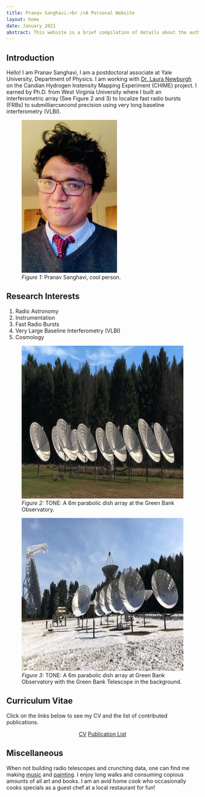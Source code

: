 ```yaml
---
title: Pranav Sanghavi:<br />A Personal Website
layout: home
date: January 2021
abstract: This website is a brief compilation of details about the author. I direct the reader to pertinent information. This is an eternal work in progress <i class="fa fa-cog fa-spin"></i>
---
```


<h2 id="intro">Introduction</h2>

Hello! I am Pranav Sanghavi, I am a postdoctoral associate at Yale University, Department of Physics. I am working with [Dr. Laura Newburgh](https://physics.yale.edu/people/laura-newburgh) on the Candian Hydrogen Instensity Mapping Experiment (CHIME) project. I earned by Ph.D. from West Virginia University where I built an interferometric array (See Figure 2 and 3) to localize fast radio bursts (FRBs) to submilliarcsecond precision using very long baseline interferometry (VLBI).  

<figure>
    <img src="/images/pranav.webp" onerror="if (this.src != '/images/pranav.webp') this.src = '/images/pranav.jpeg';" loading="lazy" alt="Pranav, cool guy." width="250" height="400" />
    <figcaption>
        <em>Figure 1:</em> Pranav Sanghavi, cool person.
        <a href=""></a>
    </figcaption>
</figure>

<h2 id="research">Research Interests</h2>
<ol>
    <li> Radio Astronomy </li>
    <li> Instrumentation </li>
    <li> Fast Radio Bursts </li>
    <li> Very Large Baseline Interferometry (VLBI) </li>
    <li> Cosmology </li>
</ol>
<figure>
    <img src="/images/tone.webp" onerror="if (this.src != 'tone.webp') this.src = '/images/tone.jpg';" loading="lazy" alt="TONE: Array of radio telescope dishes" width="600" height="400" />
    <figcaption>
        <em>Figure 2:</em> TONE: A 6m parabolic dish array at the Green Bank Observatory.
        <a href=""></a>
    </figcaption>
</figure>

<figure>
    <img src="/images/tonesnow.webp" onerror="if (this.src != 'tonesnow.webp') this.src = '/images/tonesnow.jpg';" loading="lazy" alt="TONE: Array of radio telescope dishes" width="600" height="400" />
    <figcaption>
        <em>Figure 3:</em> TONE: A 6m parabolic dish array at Green Bank Observatory with the Green Bank Telescope
        in the background.
        <a href=""></a>
    </figcaption>
</figure>

<h2 id="cv">Curriculum Vitae</h2>

Click on the links below to see my CV and the list of contributed publications.

<div style="text-align: center;">
    <a href="{{ site.url }}/cv/" class="button">CV</a>
    <a href="{{ site.url }}/pub_list" class="button">Publication List</a>
</div>

<h2 id="misc">Miscellaneous</h2>

When not building radio telescopes and crunching data, one can find me making <a
    href="https://m.soundcloud.com/pranav-sanghavi">music</a> and <a href="https://dimensionslost.com/">painting</a>. I
enjoy long walks and consuming copious amounts of all art and books. I am an avid home cook who occasionally cooks
specials as a guest chef at a local restaurant for fun!
